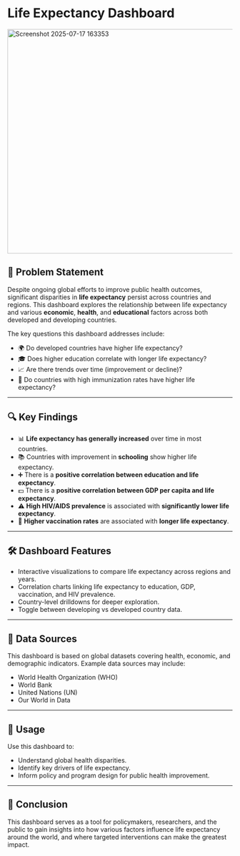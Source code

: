 # Life Expectancy Dashboard

<img width="898" height="503" alt="Screenshot 2025-07-17 163353" src="https://github.com/user-attachments/assets/31fd05c8-49be-4e63-ba15-3a7110c7c9d8" />

## 📌 Problem Statement

Despite ongoing global efforts to improve public health outcomes, significant disparities in **life expectancy** persist across countries and regions. This dashboard explores the relationship between life expectancy and various **economic**, **health**, and **educational** factors across both developed and developing countries.

The key questions this dashboard addresses include:

- 🌍 Do developed countries have higher life expectancy?
- 🎓 Does higher education correlate with longer life expectancy?
- 📈 Are there trends over time (improvement or decline)?
- 💉 Do countries with high immunization rates have higher life expectancy?

---

## 🔍 Key Findings

- 📊 **Life expectancy has generally increased** over time in most countries.
- 📚 Countries with improvement in **schooling** show higher life expectancy.
- ➕ There is a **positive correlation between education and life expectancy**.
- 💵 There is a **positive correlation between GDP per capita and life expectancy**.
- ⚠️ **High HIV/AIDS prevalence** is associated with **significantly lower life expectancy**.
- 💉 **Higher vaccination rates** are associated with **longer life expectancy**.

---

## 🛠️ Dashboard Features

- Interactive visualizations to compare life expectancy across regions and years.
- Correlation charts linking life expectancy to education, GDP, vaccination, and HIV prevalence.
- Country-level drilldowns for deeper exploration.
- Toggle between developing vs developed country data.

---

## 📁 Data Sources

This dashboard is based on global datasets covering health, economic, and demographic indicators. Example data sources may include:

- World Health Organization (WHO)
- World Bank
- United Nations (UN)
- Our World in Data

---

## 📌 Usage

Use this dashboard to:
- Understand global health disparities.
- Identify key drivers of life expectancy.
- Inform policy and program design for public health improvement.

---

## 🧭 Conclusion

This dashboard serves as a tool for policymakers, researchers, and the public to gain insights into how various factors influence life expectancy around the world, and where targeted interventions can make the greatest impact.

